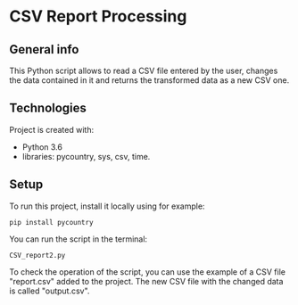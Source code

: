 # CSV Report Processing


## General info
This Python script allows to read a CSV file entered by the user, changes the data contained in it and returns the transformed data as a new CSV one.

## Technologies
Project is created with:
- Python 3.6
- libraries: pycountry, sys, csv, time.

## Setup
To run this project, install it locally using for example:

```
pip install pycountry
```
You can run the script in the terminal:

```
CSV_report2.py
```

To check the operation of the script, you can use the example of a CSV file "report.csv" added to the project. 
The new CSV file with the changed data is called "output.csv".
